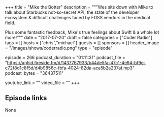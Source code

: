 +++
title = "Mike the Botter"
description = """Wes sits down with Mike to talk about Starbucks not-so-secret API, the state of the developer ecosystem & difficult challenges faced by FOSS vendors in the medical field.

Plus some fantastic feedback, Mike's true feelings about Swift & a whole lot more!"""
date = "2017-07-20"
draft = false
categories = ["Coder Radio"]
tags = []
hosts = ["chris","michael"]
guests = []
sponsors = []
header_image = "/images/shows/coderradio.png"
type = "episode"

episode = 266
podcast_duration = "01:11:31"
podcast_file = "https://aphid.fireside.fm/d/1437767933/b44de5fa-47c1-4e94-bf9e-c72f8d1c8f5d/d4b9856c-fbfa-4024-82da-aca5b2a237af.mp3"
podcast_bytes = "36437511"

youtube_link = ""
video_file = ""
+++

## Episode links

None

